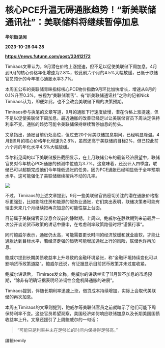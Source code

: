 # 核心PCE升温无碍通胀趋势！“新美联储通讯社”：美联储料将继续暂停加息
**华尔街见闻**

**2023-10-28 04:28**

**https://news.futunn.com/post/33412172**

Timiraos文章认为，9月潜在价格上涨提速，但不足以促使美联储下周加息。4月到9月的核心价格年化增速为2.8%，较此前六个月的4.5%大幅放缓，已低于联储官员预计的今年核心通胀水平3.7%。

本周五公布的美联储青睐指标核心PCE物价指数9月环比加快增长，增速从8月的0.1%升至0.3%。被视为“美联储喉舌”、有“新美联储通讯社”之称的记者Nick Timiraos认为，即便如此，也不会改变美联储下周的决策预期。

Timiraos参与执笔的文章写道，9月的通胀下行速度放慢，潜在价格上涨提速，但不足以促使美联储下周加息。最近通胀的改善已经足以让美联储官员下周决定保持利率不变。通胀的趋势可能令美联储保持继续暂停加息的势头。

文章指出，通胀目前仍处高位，但过去20个月美联储加息期间，已经明显降温。4月到9月的核心价格年化增速为2.8%，虽然还高于美联储的目标2%，但已较此前六个月的年化水平4.5%大幅放缓。

华尔街见闻的以下美联储报告截图显示，在上月联储公布的最新经济展望中，联储官员对今年核心PCE通胀的预测中位值为3.7%。这意味着，还没计入四季度，联储已可以超额完成他们今年降低通胀的任务，因为PCE通胀已经明显低于全年预期水平。这可能强化了美联储继续按兵不动的几率。

![](https://newsfile.futunn.com/public/NN-PersistNewsContentImage/7781/20231028/0-732044c70accb79da09ec0a85d5b0827-0-a2afa26409de94ab1380036cef8344ce.png/big)

不过，Timiraos的上述文章提到，9月一些美联储官员密切关注的潜在通胀价格指标更强劲，比如剔除住房和能源的服务业通胀，它们突出表明，联储决策者可能有理由未来几个月继续把再次加息的可能性摆上台面。

目前属于美联储官员议息会议前的静默期。上周四，鲍威尔在静默期到来前最后一次公开谈论货币政策的讲话中重申，在考虑利率政策路径时将“谨慎行事”。

同时鲍威尔表示，通胀仍太高，可能需要更长时间的经济放缓和就业疲软，才能让通胀达到目标水平，若经济走强的趋势可能增加通胀上行的风险，联储也许再加息。

鲍威尔提到长期美债收益率上升导致的金融环境紧张，称“金融环境持续变化可以影响货币政策道路”。鲍威尔还说，有证据显示目前货币政策并未过度收紧。

鲍威尔讲话后， Timiraos发文称，鲍威尔的讲话坐实了11月暂不加息的市场预期，“除非有明确证据表明经济韧性会危机降通胀的进展”。

Timiraos提到，伴随长期利率迅速上涨，借贷成本持续增加，实际上会取代美联储的再次加息。

本周五Timiraos的文章则提到，鲍威尔等美联储官员之前就暗示了他们可能下周保持利率不变。这些官员希望观察，美国经济如何响应联储加息以及长期美国国债收益率上升。文章还援引了上周鲍威尔的一句话：

> “可能只是利率并未在足够长的时间内保持得足够高。”

编辑/emily